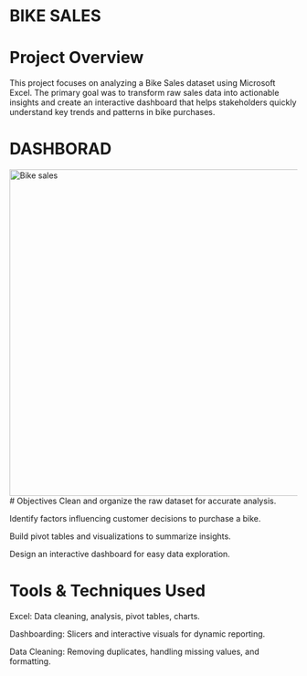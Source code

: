 # BIKE SALES
# Project Overview
This project focuses on analyzing a Bike Sales dataset using Microsoft Excel. The primary goal was to transform raw sales data into actionable insights and create an interactive dashboard that helps stakeholders quickly understand key trends and patterns in bike purchases.
# DASHBORAD
<img width="1105" height="572" alt="Bike sales" src="https://github.com/user-attachments/assets/967726d3-7b7c-4d78-b36f-02ee45c5fb5e" />
# Objectives
Clean and organize the raw dataset for accurate analysis.

Identify factors influencing customer decisions to purchase a bike.

Build pivot tables and visualizations to summarize insights.

Design an interactive dashboard for easy data exploration.
# Tools & Techniques Used
Excel: Data cleaning, analysis, pivot tables, charts.

Dashboarding: Slicers and interactive visuals for dynamic reporting.

Data Cleaning: Removing duplicates, handling missing values, and formatting.

